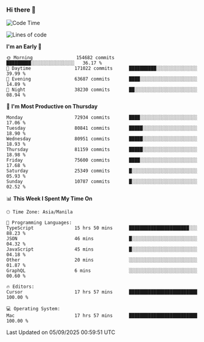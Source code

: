 ### Hi there 👋

<!--START_SECTION:waka-->
![Code Time](http://img.shields.io/badge/Code%20Time-6%2C252%20hrs%2025%20mins-blue)

![Lines of code](https://img.shields.io/badge/From%20Hello%20World%20I%27ve%20Written-145.1%20million%20lines%20of%20code-blue)

**I'm an Early 🐤** 

```text
🌞 Morning                154682 commits      █████████░░░░░░░░░░░░░░░░   36.17 % 
🌆 Daytime                171022 commits      ██████████░░░░░░░░░░░░░░░   39.99 % 
🌃 Evening                63687 commits       ████░░░░░░░░░░░░░░░░░░░░░   14.89 % 
🌙 Night                  38230 commits       ██░░░░░░░░░░░░░░░░░░░░░░░   08.94 % 
```
📅 **I'm Most Productive on Thursday** 

```text
Monday                   72934 commits       ████░░░░░░░░░░░░░░░░░░░░░   17.06 % 
Tuesday                  80841 commits       █████░░░░░░░░░░░░░░░░░░░░   18.90 % 
Wednesday                80951 commits       █████░░░░░░░░░░░░░░░░░░░░   18.93 % 
Thursday                 81159 commits       █████░░░░░░░░░░░░░░░░░░░░   18.98 % 
Friday                   75600 commits       ████░░░░░░░░░░░░░░░░░░░░░   17.68 % 
Saturday                 25349 commits       █░░░░░░░░░░░░░░░░░░░░░░░░   05.93 % 
Sunday                   10787 commits       █░░░░░░░░░░░░░░░░░░░░░░░░   02.52 % 
```


📊 **This Week I Spent My Time On** 

```text
🕑︎ Time Zone: Asia/Manila

💬 Programming Languages: 
TypeScript               15 hrs 50 mins      ██████████████████████░░░   88.23 % 
JSON                     46 mins             █░░░░░░░░░░░░░░░░░░░░░░░░   04.32 % 
JavaScript               45 mins             █░░░░░░░░░░░░░░░░░░░░░░░░   04.18 % 
Other                    20 mins             ░░░░░░░░░░░░░░░░░░░░░░░░░   01.87 % 
GraphQL                  6 mins              ░░░░░░░░░░░░░░░░░░░░░░░░░   00.60 % 

🔥 Editors: 
Cursor                   17 hrs 57 mins      █████████████████████████   100.00 % 

💻 Operating System: 
Mac                      17 hrs 57 mins      █████████████████████████   100.00 % 
```


 Last Updated on 05/09/2025 00:59:51 UTC
<!--END_SECTION:waka-->


<!--
**rad182/rad182** is a ✨ _special_ ✨ repository because its `README.md` (this file) appears on your GitHub profile.

Here are some ideas to get you started:

- 🔭 I’m currently working on ...
- 🌱 I’m currently learning ...
- 👯 I’m looking to collaborate on ...
- 🤔 I’m looking for help with ...
- 💬 Ask me about ...
- 📫 How to reach me: ...
- 😄 Pronouns: ...
- ⚡ Fun fact: ...
-->
